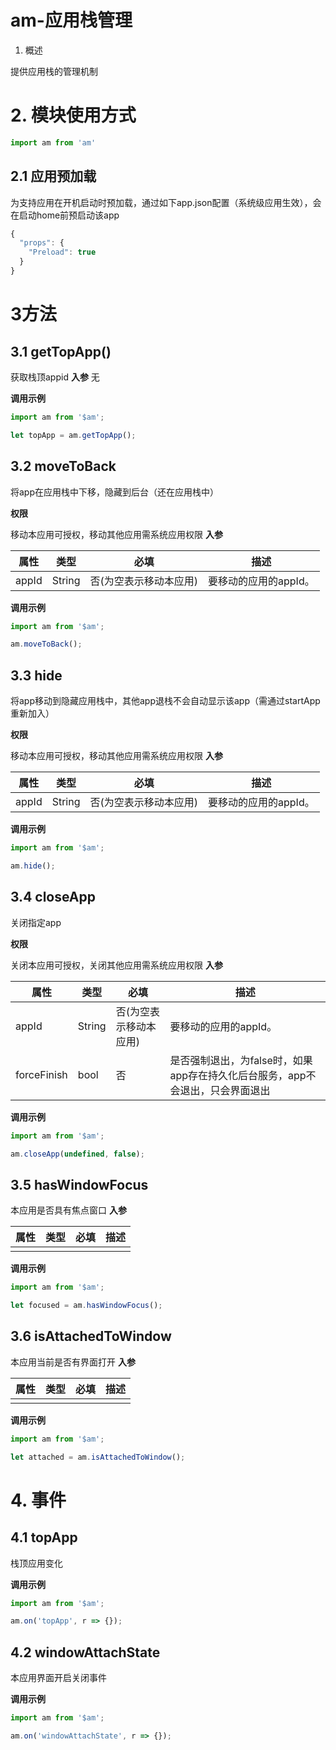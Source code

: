 # am-应用栈管理

  1. 概述

提供应用栈的管理机制

# 2. 模块使用方式

```javascript
import am from 'am'
```

## 2.1 应用预加载

为支持应用在开机启动时预加载，通过如下app.json配置（系统级应用生效），会在启动home前预启动该app

```javascript
{
  "props": {
    "Preload": true
  }
}
```

# 3方法

## 3.1 getTopApp()

获取栈顶appid
**入参**
无

**调用示例**

```javascript
import am from '$am';

let topApp = am.getTopApp();
```

## 3.2 moveToBack

将app在应用栈中下移，隐藏到后台（还在应用栈中）

**权限**

移动本应用可授权，移动其他应用需系统应用权限
**入参**

| 属性  | 类型   | 必填                   | 描述                  |
| ----- | ------ | ---------------------- | --------------------- |
| appId | String | 否(为空表示移动本应用) | 要移动的应用的appId。 |

**调用示例**

```javascript
import am from '$am';

am.moveToBack();
```

## 3.3 hide

将app移动到隐藏应用栈中，其他app退栈不会自动显示该app（需通过startApp重新加入）

**权限**

移动本应用可授权，移动其他应用需系统应用权限
**入参**

| 属性  | 类型   | 必填                   | 描述                  |
| ----- | ------ | ---------------------- | --------------------- |
| appId | String | 否(为空表示移动本应用) | 要移动的应用的appId。 |

**调用示例**

```javascript
import am from '$am';

am.hide();
```

## 3.4 closeApp

关闭指定app

**权限**

关闭本应用可授权，关闭其他应用需系统应用权限
**入参**

| 属性        | 类型   | 必填                   | 描述                                                         |
| ----------- | ------ | ---------------------- | ------------------------------------------------------------ |
| appId       | String | 否(为空表示移动本应用) | 要移动的应用的appId。                                        |
| forceFinish | bool   | 否                     | 是否强制退出，为false时，如果app存在持久化后台服务，app不会退出，只会界面退出 |

**调用示例**

```javascript
import am from '$am';

am.closeApp(undefined, false);
```

## 3.5 hasWindowFocus

本应用是否具有焦点窗口
**入参**

| 属性 | 类型 | 必填 | 描述 |
| ---- | ---- | ---- | ---- |
|      |      |      |      |

**调用示例**

```javascript
import am from '$am';

let focused = am.hasWindowFocus();
```

## 3.6 isAttachedToWindow

本应用当前是否有界面打开
**入参**

| 属性 | 类型 | 必填 | 描述 |
| ---- | ---- | ---- | ---- |
|      |      |      |      |

**调用示例**

```javascript
import am from '$am';

let attached = am.isAttachedToWindow();
```

# 4. 事件

## 4.1 topApp

栈顶应用变化

**调用示例**

```javascript
import am from '$am';

am.on('topApp', r => {});
```

## 4.2 windowAttachState

本应用界面开启关闭事件

**调用示例**

```javascript
import am from '$am';

am.on('windowAttachState', r => {});
```



